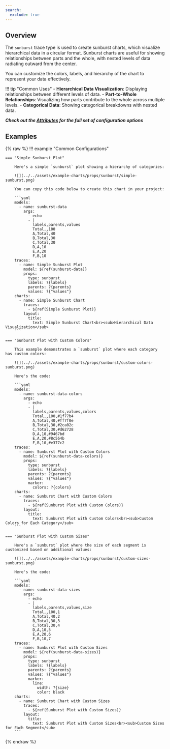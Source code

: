 ```yaml
---
search:
  exclude: true
---
```

<!--start-->
## Overview

The `sunburst` trace type is used to create sunburst charts, which visualize hierarchical data in a circular format. Sunburst charts are useful for showing relationships between parts and the whole, with nested levels of data radiating outward from the center.

You can customize the colors, labels, and hierarchy of the chart to represent your data effectively.

!!! tip "Common Uses"
    - **Hierarchical Data Visualization**: Displaying relationships between different levels of data.
    - **Part-to-Whole Relationships**: Visualizing how parts contribute to the whole across multiple levels.
    - **Categorical Data**: Showing categorical breakdowns with nested data.

_**Check out the [Attributes](../configuration/Trace/Props/Sunburst/#attributes) for the full set of configuration options**_

## Examples

{% raw %}
!!! example "Common Configurations"

    === "Simple Sunburst Plot"

        Here's a simple `sunburst` plot showing a hierarchy of categories:

        ![](../../assets/example-charts/props/sunburst/simple-sunburst.png)

        You can copy this code below to create this chart in your project:

        ```yaml
        models:
          - name: sunburst-data
            args:
              - echo
              - |
                labels,parents,values
                Total,,100
                A,Total,40
                B,Total,30
                C,Total,30
                D,A,10
                E,A,20
                F,B,10
        traces:
          - name: Simple Sunburst Plot
            model: ${ref(sunburst-data)}
            props:
              type: sunburst
              labels: ?{labels}
              parents: ?{parents}
              values: ?{"values"}
        charts:
          - name: Simple Sunburst Chart
            traces:
              - ${ref(Simple Sunburst Plot)}
            layout:
              title:
                text: Simple Sunburst Chart<br><sub>Hierarchical Data Visualization</sub>
        ```

    === "Sunburst Plot with Custom Colors"

        This example demonstrates a `sunburst` plot where each category has custom colors:

        ![](../../assets/example-charts/props/sunburst/custom-colors-sunburst.png)

        Here's the code:

        ```yaml
        models:
          - name: sunburst-data-colors
            args:
              - echo
              - |
                labels,parents,values,colors
                Total,,100,#1f77b4
                A,Total,40,#ff7f0e
                B,Total,30,#2ca02c
                C,Total,30,#d62728
                D,A,10,#9467bd
                E,A,20,#8c564b
                F,B,10,#e377c2
        traces:
          - name: Sunburst Plot with Custom Colors
            model: ${ref(sunburst-data-colors)}
            props:
              type: sunburst
              labels: ?{labels}
              parents: ?{parents}
              values: ?{"values"}
              marker:
                colors: ?{colors}
        charts:
          - name: Sunburst Chart with Custom Colors
            traces:
              - ${ref(Sunburst Plot with Custom Colors)}
            layout:
              title:
                text: Sunburst Plot with Custom Colors<br><sub>Custom Colors for Each Category</sub>
        ```

    === "Sunburst Plot with Custom Sizes"

        Here's a `sunburst` plot where the size of each segment is customized based on additional values:

        ![](../../assets/example-charts/props/sunburst/custom-sizes-sunburst.png)

        Here's the code:

        ```yaml
        models:
          - name: sunburst-data-sizes
            args:
              - echo
              - |
                labels,parents,values,size
                Total,,100,1
                A,Total,40,2
                B,Total,30,3
                C,Total,30,4
                D,A,10,5
                E,A,20,6
                F,B,10,7
        traces:
          - name: Sunburst Plot with Custom Sizes
            model: ${ref(sunburst-data-sizes)}
            props:
              type: sunburst
              labels: ?{labels}
              parents: ?{parents}
              values: ?{"values"}
              marker:
                line:
                  width: ?{size}
                  color: black
        charts:
          - name: Sunburst Chart with Custom Sizes
            traces:
              - ${ref(Sunburst Plot with Custom Sizes)}
            layout:
              title:
                text: Sunburst Plot with Custom Sizes<br><sub>Custom Sizes for Each Segment</sub>
        ```

{% endraw %}
<!--end-->